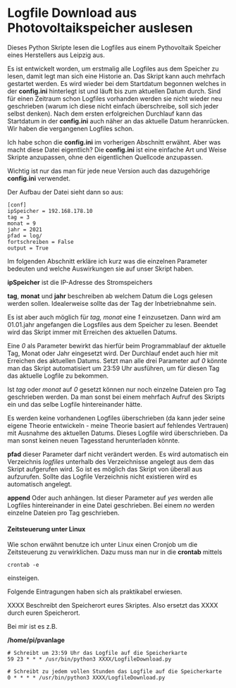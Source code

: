 # Logfile Download aus Photovoltaikspeicher auslesen
Dieses Python Skripte lesen die Logfiles aus einem Pythovoltaik Speicher eines Herstellers aus Leipzig aus.

Es ist entwickelt worden, um erstmalig alle Logfiles aus dem Speicher zu lesen, damit legt man sich eine Historie an. Das Skript kann auch mehrfach gestartet werden. Es wird wieder bei dem Startdatum begonnen welches in der **config.ini** hinterlegt ist und läuft bis zum aktuellen Datum durch. Sind für einen Zeitraum schon Logfiles vorhanden werden sie nicht wieder neu geschrieben (warum ich diese nicht einfach überschreibe, soll sich jeder selbst denken). Nach dem ersten erfolgreichen Durchlauf kann das Startdatum in der **config.ini** auch näher an das aktuelle Datum heranrücken. Wir haben die vergangenen Logfiles schon.

Ich habe schon die **config.ini** im vorherigen Abschnitt erwähnt. Aber was macht diese Datei eigentlich? Die **config.ini** ist eine einfache Art und Weise Skripte anzupassen, ohne den eigentlichen Quellcode anzupassen.

Wichtig ist nur das man für jede neue Version auch das dazugehörige **config.ini** verwendet.

Der Aufbau der Datei sieht dann so aus:

```
[conf]
ipSpeicher = 192.168.178.10
tag = 3
monat = 9
jahr = 2021
pfad = log/
fortschreiben = False
output = True
```

Im folgenden Abschnitt erkläre ich kurz was die einzelnen Parameter bedeuten und welche Auswirkungen sie auf unser Skript haben.

**ipSpeicher** ist die IP-Adresse des Stromspeichers

**tag**, **monat** und **jahr** beschreiben ab welchem Datum die Logs gelesen werden sollen. Idealerweise sollte das der Tag der Inbetriebnahme sein. 

Es ist aber auch möglich für *tag, monat* eine *1* einzusetzen. Dann wird am 01.01.jahr angefangen die Logsfiles aus dem Speicher zu lesen. Beendet wird das Skript immer mit Erreichen des aktuellen Datums. 

Eine *0* als Parameter bewirkt das hierfür beim Programmablauf der aktuelle Tag, Monat oder Jahr eingesetzt wird. Der Durchlauf endet auch hier mit Erreichen des aktuellen Datums. Setzt man alle drei Parameter auf *0* könnte man das Skript automatisiert um 23:59 Uhr ausführen, um für diesen Tag das aktuelle Logfile zu bekommen. 

Ist *tag* oder *monat* auf *0* gesetzt können nur noch einzelne Dateien pro Tag geschrieben werden. Da man sonst bei einem mehrfach Aufruf des Skripts ein und das selbe Logfile hintereinander hätte. 

Es werden keine vorhandenen Logfiles überschrieben (da kann jeder seine eigene Theorie entwickeln - meine Theorie basiert auf fehlendes Vertrauen) mit Ausnahme des aktuellen Datums. Dieses Logfile wird überschrieben. Da man sonst keinen neuen Tagesstand herunterladen könnte.

**pfad** dieser Parameter darf nicht verändert werden. Es wird automatisch ein Verzeichnis *logfiles* unterhalb des Verzeichnisse angelegt aus dem das Skript aufgerufen wird. So ist es möglich das Skript von überall aus aufzurufen. Sollte das Logfile Verzeichnis nicht existieren wird es automatisch angelegt.

**append** Oder auch anhängen. Ist dieser Parameter auf *yes* werden alle Logfiles hintereinander in eine Datei geschrieben. Bei einem *no* werden einzelne Dateien pro Tag geschrieben.



#### Zeitsteuerung unter Linux

Wie schon erwähnt benutze ich unter Linux einen Cronjob um die Zeitsteuerung zu verwirklichen. Dazu muss man nur in die **crontab** mittels 

```
crontab -e
```

einsteigen. 

Folgende Eintragungen haben sich als praktikabel erwiesen.

XXXX Beschreibt den Speicherort eures Skriptes. Also ersetzt das XXXX durch euren Speicherort.

Bei mir ist es z.B.

**/home/pi/pvanlage**

```
# Schreibt um 23:59 Uhr das Logfile auf die Speicherkarte
59 23 * * * /usr/bin/python3 XXXX/LogfileDownload.py

# Schreibt zu jedem vollen Stunden das Logfile auf die Speicherkarte
0 * * * * /usr/bin/python3 XXXX/LogfileDownload.py
```


